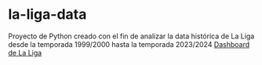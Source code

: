 # la-liga-data
Proyecto de Python creado con el fin de analizar la data histórica de La Liga desde la temporada 1999/2000 hasta la temporada 2023/2024
[Dashboard de La Liga](https://app.powerbi.com/view?r=eyJrIjoiMjJkZjIzMDYtZTEwNi00ZWUzLThhZmQtOWUyNTcyZWU3ZTk0IiwidCI6IjBlMGNiMDYwLTA5YWQtNDlmNS1hMDA1LTY4YjliNDlhYTFmNiIsImMiOjR9&pageName=e74568047a124989b4e2)
